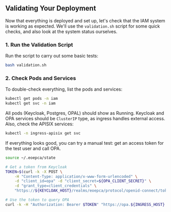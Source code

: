
## Validating Your Deployment

Now that everything is deployed and set up, let's check that the IAM system is working as expected. We'll use the `validation.sh` script for some quick checks, and also look at the system status ourselves.

### 1. Run the Validation Script

Run the script to carry out some basic tests:

```bash
bash validation.sh
```

### 2. Check Pods and Services

To double-check everything, list the pods and services:

```bash
kubectl get pods -n iam
kubectl get svc -n iam
```

All pods (Keycloak, Postgres, OPAL) should show as Running. Keycloak and OPA services should be `ClusterIP` type, as ingress handles external access. Also, check the APISIX services:

```bash
kubectl -n ingress-apisix get svc
```

If everything looks good, you can try a manual test: get an access token for the test user and call OPA.

```bash
source ~/.eoepca/state

# Get a token from Keycloak
TOKEN=$(curl -k -X POST \
    -H "Content-Type: application/x-www-form-urlencoded" \
    -d "client_id=opa" -d "client_secret=${OPA_CLIENT_SECRET}" \
    -d "grant_type=client_credentials" \
    "https://${KEYCLOAK_HOST}/realms/eoepca/protocol/openid-connect/token" | jq -r .access_token)

# Use the token to query OPA
curl -k -H "Authorization: Bearer $TOKEN" "https://opa.${INGRESS_HOST}:6443/v1/data/test"
```
